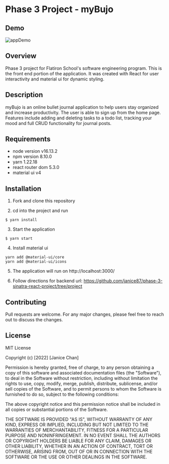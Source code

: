 # Phase 3 Project - myBujo

## Demo
![appDemo](demo/myBujo.gif)


## Overview
Phase 3 project for Flatiron School's software engineering program. This is the front end portion of the application. It was created with React for user interactivity and material ui for dynamic styling.


## Description
myBujo is an online bullet journal application to help users stay organized and increase productivity. The user is able to sign up from the home page. Features include adding and deleting tasks to a todo list, tracking your mood and full CRUD functionality for journal posts.


## Requirements
* node version v16.13.2
* npm version 8.10.0
* yarn 1.22.18
* react router dom 5.3.0
* material ui v4


## Installation
1. Fork and clone this repository


2. cd into the project and run 
```console 
$ yarn install
```

3. Start the application
```console 
$ yarn start
```

4. Install material ui
```console
yarn add @material-ui/core
yarn add @material-ui/icons
```

5. The application will run on http://localhost:3000/


6. Follow directions for backend url:
https://github.com/janice87/phase-3-sinatra-react-project/tree/project


## Contributing
Pull requests are welcome. For any major changes, please feel free to reach out to discuss the changes. 


## License
MIT License

Copyright (c) [2022] [Janice Chan]

Permission is hereby granted, free of charge, to any person obtaining a copy
of this software and associated documentation files (the "Software"), to deal
in the Software without restriction, including without limitation the rights
to use, copy, modify, merge, publish, distribute, sublicense, and/or sell
copies of the Software, and to permit persons to whom the Software is
furnished to do so, subject to the following conditions:

The above copyright notice and this permission notice shall be included in all
copies or substantial portions of the Software.

THE SOFTWARE IS PROVIDED "AS IS", WITHOUT WARRANTY OF ANY KIND, EXPRESS OR
IMPLIED, INCLUDING BUT NOT LIMITED TO THE WARRANTIES OF MERCHANTABILITY,
FITNESS FOR A PARTICULAR PURPOSE AND NONINFRINGEMENT. IN NO EVENT SHALL THE
AUTHORS OR COPYRIGHT HOLDERS BE LIABLE FOR ANY CLAIM, DAMAGES OR OTHER
LIABILITY, WHETHER IN AN ACTION OF CONTRACT, TORT OR OTHERWISE, ARISING FROM,
OUT OF OR IN CONNECTION WITH THE SOFTWARE OR THE USE OR OTHER DEALINGS IN THE
SOFTWARE.